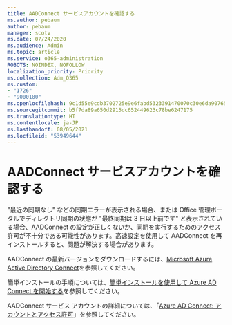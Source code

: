```yaml
---
title: AADConnect サービスアカウントを確認する
ms.author: pebaum
author: pebaum
manager: scotv
ms.date: 07/24/2020
ms.audience: Admin
ms.topic: article
ms.service: o365-administration
ROBOTS: NOINDEX, NOFOLLOW
localization_priority: Priority
ms.collection: Adm_O365
ms.custom:
- "1726"
- "9000180"
ms.openlocfilehash: 9c1d55e9cdb3702725e9e6fabd5323391470070c30e6da90765874535cb27647
ms.sourcegitcommit: b5f7da89a650d2915dc652449623c78be6247175
ms.translationtype: HT
ms.contentlocale: ja-JP
ms.lasthandoff: 08/05/2021
ms.locfileid: "53949644"
---
```

# <a name="check-the-aadconnect-service-accounts"></a>AADConnect サービスアカウントを確認する

"最近の同期なし" などの同期エラーが表示される場合、または Office 管理ポータルでディレクトリ同期の状態が "最終同期は 3 日以上前です" と表示されている場合、AADConnect の設定が正しくないか、同期を実行するためのアクセス許可が不十分である可能性があります。高速設定を使用して AADConnect を再インストールすると、問題が解決する場合があります。

AADConnect の最新バージョンをダウンロードするには、[Microsoft Azure Active Directory Connect](https://go.microsoft.com/fwlink/?LinkId=615771)を参照してください。

簡単インストールの手順については、[簡単インストールを使用して Azure AD Connect を開始する](https://docs.microsoft.com/azure/active-directory/hybrid/how-to-connect-install-express)を参照してください。

AADConnect サービス アカウントの詳細については、「[Azure AD Connect: アカウントとアクセス許可](https://docs.microsoft.com/azure/active-directory/hybrid/reference-connect-accounts-permissions)」を参照してください。